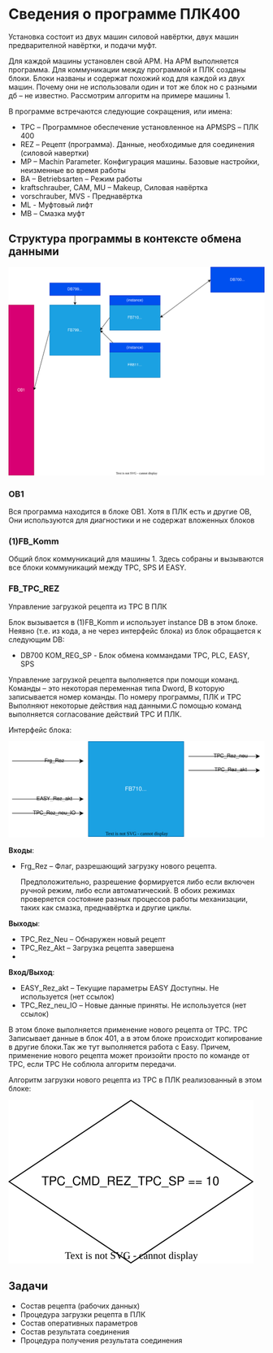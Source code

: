# Сведения о программе ПЛК400

Установка состоит из двух машин силовой навёртки, двух машин предварителной навёртки, и подачи муфт. 

Для каждой машины установлен свой АРМ. На АРМ выполняется программа. Для коммуникации между программой и ПЛК созданы блоки. Блоки названы и содержат похожий код для каждой из двух машин. Почему они не использовали один и тот же блок но с разными дб – не известно. Рассмотрим алгоритм на примере машины 1.

В программе встречаются следующие сокращения, или имена:
- TPC – Программное обеспечение установленное на АРМSPS – ПЛК 400
- REZ – Рецепт (программа). Данные, необходимые для соединения (силовой навертки)
- MP – Machin Parameter. Конфигурация машины. Базовые настройки, неизменные во время работы 
- BA – Betriebsarten – Режим работы 
- kraftschrauber, CAM, MU – Makeup, Силовая навёртка
- vorschrauber, MVS - Преднавёртка 
- ML - Муфтовый лифт 
- MB – Смазка муфт

## Структура программы в контексте обмена данными

![-](OB1.drawio.svg)

### OB1
Вся программа находится в блоке OB1. Хотя в ПЛК есть и другие OB, Они используются для диагностики и не содержат вложенных блоков

### (1)FB_Komm

Общий блок коммуникаций для машины 1. Здесь собраны и вызываются все блоки коммуникаций между TPC, SPS И EASY. 

### FB_TPC_REZ

Управление загрузкой рецепта из TPC В ПЛК

Блок вызывается в (1)FB_Komm и использует instance DB в этом блоке. Неявно (т.е. из кода, а не через интерфейс блока) из блок обращается к следующим DB:
- DB700 KOM_REG_SP - Блок обмена коммандами TPC, PLC, EASY, SPS

Управление загрузкой рецепта выполняется при помощи команд. 
Команды – это некоторая переменная типа Dword, В которую записывается номер команды. 
По номеру программы, ПЛК и TPC Выполняют некоторые действия над данными.С помощью команд выполняется согласование действий TPC И ПЛК.

Интерфейс блока:

![-](FB_TPC_REZ.drawio.svg)

__Входы__:
- Frg_Rez – Флаг, разрешающий загрузку нового рецепта. 
  
  Предположительно, разрешение формируется либо если включен ручной режим, либо если автоматический. В обоих режимах проверяется состояние разных процессов работы механизации, таких как смазка, преднавёртка и другие циклы.

__Выходы__:
- TPC_Rez_Neu – Обнаружен новый рецепт
- TPC_Rez_Akt – Загрузка рецепта завершена 
- 
__Вход/Выход__:
- EASY_Rez_akt – Текущие параметры EASY Доступны. Не используется (нет ссылок)
- TPC_Rez_neu_IO – Новые данные приняты. Не используется (нет ссылок)

В этом блоке выполняется применение нового рецепта от TPC. TPC Записывает данные в блок 401, а в этом блоке происходит копирование в другие блоки.Так же тут выполняется работа с Easy.
Причем, применение нового рецепта может произойти просто по команде от TPC, если TPC Не соблюла алгоритм передачи.

Алгоритм загрузки нового рецепта из TPC в ПЛК реализованный в этом блоке:

![](Алгоритм%20загрузки%20рецепта.drawio.svg)


## Задачи

- Состав рецепта (рабочих данных)
- Процедура загрузки рецепта в ПЛК
- Состав оперативных параметров
- Состав результата соединения
- Процедура получения результата соединения